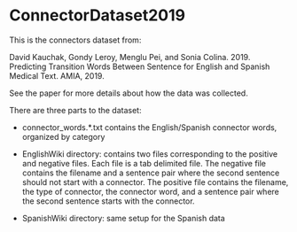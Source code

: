 # ConnectorDataset2019
This is the connectors dataset from:

David Kauchak, Gondy Leroy, Menglu Pei, and Sonia Colina.  2019. Predicting Transition Words Between Sentence for English and Spanish Medical Text. AMIA, 2019.

See the paper for more details about how the data was collected.

There are three parts to the dataset:

- connector_words.*.txt contains the English/Spanish connector words, organized by category

- EnglishWiki directory: contains two files corresponding to the positive and negative files.  Each file is a tab delimited file.  The negative file contains the filename and a sentence pair where the second sentence should not start with a connector.  The positive file contains the filename, the type of connector, the connector word, and a sentence pair where the second sentence starts with the connector.

- SpanishWiki directory: same setup for the Spanish data
